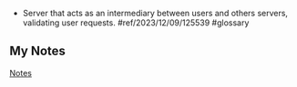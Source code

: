 - Server that acts as an intermediary between users and others servers, validating user requests. #ref/2023/12/09/125539 #glossary
## My Notes
[Notes](mynotes/proxy-server-notes.md)
